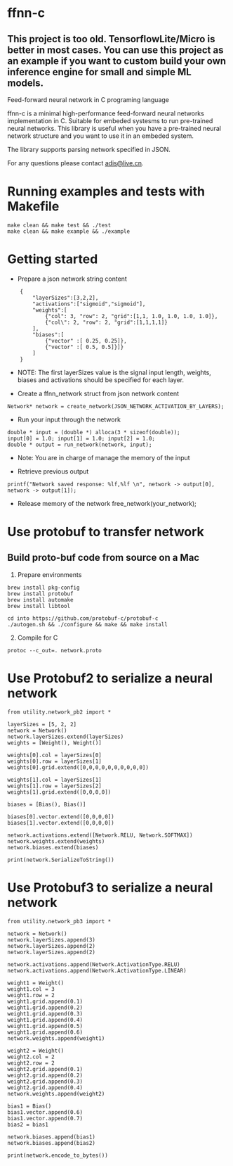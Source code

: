 # ffnn-c
## This project is too old. TensorflowLite/Micro is better in most cases. You can use this project as an example if you want to custom build your own inference engine for small and simple ML models.

Feed-forward neural network in C programing language

ffnn-c is a minimal high-performance feed-forward neural networks implementation in C. Suitable for embeded systesms to run pre-trained neural networks. This library is useful when you have a pre-trained neural network structure and you want to use it in an embeded system.

The library supports parsing network specified in JSON.

For any questions please contact adis@live.cn.

# Running examples and tests with Makefile
```
make clean && make test && ./test
make clean && make example && ./example
```

# Getting started
* Prepare a json network string content
```
    {
        "layerSizes":[3,2,2],
        "activations":["sigmoid","sigmoid"],
        "weights":[
            {"col": 3, "row": 2, "grid":[1,1, 1.0, 1.0, 1.0, 1.0]},
            {"col\": 2, "row": 2, "grid":[1,1,1,1]}
        ],
        "biases":[
            {"vector" :[ 0.25, 0.25]},
            {"vector" :[ 0.5, 0.5]}]}
        ]
    }
```
 - NOTE: The first layerSizes value is the signal input length, weights, biases and activations should be specified for each layer.

* Create a ffnn_network struct from json network content
```
Network* network = create_network(JSON_NETWORK_ACTIVATION_BY_LAYERS);
```

* Run your input through the network
```
double * input = (double *) alloca(3 * sizeof(double));
input[0] = 1.0; input[1] = 1.0; input[2] = 1.0;
double * output = run_network(network, input);
```
- Note: You are in charge of manage the memory of the input

* Retrieve previous output
```
printf("Network saved response: %lf,%lf \n", network -> output[0], network -> output[1]);
```

* Release memory of the network
free_network(your_network);

# Use protobuf to transfer network

## Build proto-buf code from source on a Mac
1. Prepare environments
```
brew install pkg-config
brew install protobuf
brew install automake
brew install libtool

cd into https://github.com/protobuf-c/protobuf-c
./autogen.sh && ./configure && make && make install
```
2. Compile for C
```
protoc --c_out=. network.proto
```

# Use Protobuf2 to serialize a neural network
```
from utility.network_pb2 import *

layerSizes = [5, 2, 2]
network = Network()
network.layerSizes.extend(layerSizes)
weights = [Weight(), Weight()]

weights[0].col = layerSizes[0]
weights[0].row = layerSizes[1]
weights[0].grid.extend([0,0,0,0,0,0,0,0,0,0])

weights[1].col = layerSizes[1]
weights[1].row = layerSizes[2]
weights[1].grid.extend([0,0,0,0])

biases = [Bias(), Bias()]

biases[0].vector.extend([0,0,0,0])
biases[1].vector.extend([0,0,0,0])

network.activations.extend([Network.RELU, Network.SOFTMAX])
network.weights.extend(weights)
network.biases.extend(biases)

print(network.SerializeToString())
```
# Use Protobuf3 to serialize a neural network
```
from utility.network_pb3 import *

network = Network()
network.layerSizes.append(3)
network.layerSizes.append(2)
network.layerSizes.append(2)

network.activations.append(Network.ActivationType.RELU)
network.activations.append(Network.ActivationType.LINEAR)

weight1 = Weight()
weight1.col = 3
weight1.row = 2
weight1.grid.append(0.1)
weight1.grid.append(0.2)
weight1.grid.append(0.3)
weight1.grid.append(0.4)
weight1.grid.append(0.5)
weight1.grid.append(0.6)
network.weights.append(weight1)

weight2 = Weight()
weight2.col = 2
weight2.row = 2
weight2.grid.append(0.1)
weight2.grid.append(0.2)
weight2.grid.append(0.3)
weight2.grid.append(0.4)
network.weights.append(weight2)

bias1 = Bias()
bias1.vector.append(0.6)
bias1.vector.append(0.7)
bias2 = bias1

network.biases.append(bias1)
network.biases.append(bias2)

print(network.encode_to_bytes())
```


